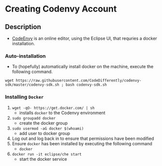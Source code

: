 # Creating Codenvy Account

## Description
* [CodeEnvy](https://codenvy.com/) is an online editor, using the Eclipse UI, that requries a docker installation.


### Auto-installation
* To (hopefully) automatically install docker on the machine, execute the following command.

```
wget https://raw.githubusercontent.com/CodeDifferently/codenvy-sdk/master/codenvy-sdk.sh ; bash codenvy-sdk.sh
```

### Installing `Docker`
1. `wget -qO- https://get.docker.com/ | sh`
	* installs `docker` to the Codenvy environment
2. `sudo groupadd docker`
	* create the docker group
3. `sudo usermod -aG docker $(whoami)`
	* add user to docker group
4. Log out and log back in to ensure that permissions have been modified
5. Ensure `docker` has been installed by executing the following command
	* `docker`
6. `docker run -it eclipse/che start`
	* start the docker service